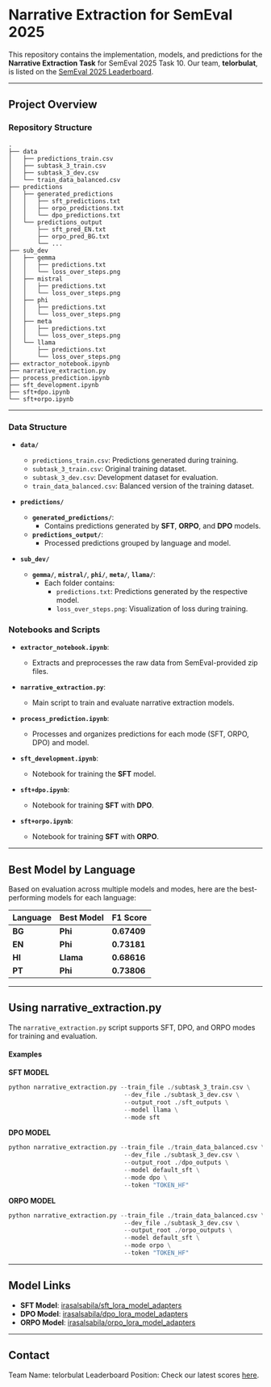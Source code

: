 # Narrative Extraction for SemEval 2025

This repository contains the implementation, models, and predictions for the **Narrative Extraction Task** for SemEval 2025 Task 10. Our team, **telorbulat**, is listed on the [SemEval 2025 Leaderboard](https://propaganda.math.unipd.it/semeval2025task10/leaderboard.php).

---

## Project Overview

### Repository Structure

```plaintext
.
├── data
│   ├── predictions_train.csv
│   ├── subtask_3_train.csv
│   ├── subtask_3_dev.csv
│   └── train_data_balanced.csv
├── predictions
│   ├── generated_predictions
│   │   ├── sft_predictions.txt
│   │   ├── orpo_predictions.txt
│   │   └── dpo_predictions.txt
│   └── predictions_output
│       ├── sft_pred_EN.txt
│       ├── orpo_pred_BG.txt
│       └── ...
├── sub_dev
│   ├── gemma
│   │   ├── predictions.txt
│   │   └── loss_over_steps.png
│   ├── mistral
│   │   ├── predictions.txt
│   │   └── loss_over_steps.png
│   ├── phi
│   │   ├── predictions.txt
│   │   └── loss_over_steps.png
│   ├── meta
│   │   ├── predictions.txt
│   │   └── loss_over_steps.png
│   └── llama
│       ├── predictions.txt
│       └── loss_over_steps.png
├── extractor_notebook.ipynb
├── narrative_extraction.py
├── process_prediction.ipynb
├── sft_development.ipynb
├── sft+dpo.ipynb
└── sft+orpo.ipynb
```

---

### Data Structure
- **`data/`**
  - `predictions_train.csv`: Predictions generated during training.
  - `subtask_3_train.csv`: Original training dataset.
  - `subtask_3_dev.csv`: Development dataset for evaluation.
  - `train_data_balanced.csv`: Balanced version of the training dataset.

- **`predictions/`**
  - **`generated_predictions/`**:
    - Contains predictions generated by **SFT**, **ORPO**, and **DPO** models.
  - **`predictions_output/`**:
    - Processed predictions grouped by language and model.

- **`sub_dev/`**
  - **`gemma/`**, **`mistral/`**, **`phi/`**, **`meta/`**, **`llama/`**:
    - Each folder contains:
      - `predictions.txt`: Predictions generated by the respective model.
      - `loss_over_steps.png`: Visualization of loss during training.

### Notebooks and Scripts
- **`extractor_notebook.ipynb`**:
  - Extracts and preprocesses the raw data from SemEval-provided zip files.

- **`narrative_extraction.py`**:
  - Main script to train and evaluate narrative extraction models.

- **`process_prediction.ipynb`**:
  - Processes and organizes predictions for each mode (SFT, ORPO, DPO) and model.

- **`sft_development.ipynb`**:
  - Notebook for training the **SFT** model.

- **`sft+dpo.ipynb`**:
  - Notebook for training **SFT** with **DPO**.

- **`sft+orpo.ipynb`**:
  - Notebook for training **SFT** with **ORPO**.

---

## Best Model by Language
Based on evaluation across multiple models and modes, here are the best-performing models for each language:

| **Language** | **Best Model** | **F1 Score** |
|--------------|----------------|--------------|
| **BG**       | **Phi**        | **0.67409**  |
| **EN**       | **Phi**        | **0.73181**  |
| **HI**       | **Llama**      | **0.68616**  |
| **PT**       | **Phi**        | **0.73806**  |

---

## Using narrative_extraction.py

The `narrative_extraction.py` script supports SFT, DPO, and ORPO modes for training and evaluation.

#### Examples

**SFT MODEL**
```python
python narrative_extraction.py --train_file ./subtask_3_train.csv \
                                --dev_file ./subtask_3_dev.csv \
                                --output_root ./sft_outputs \
                                --model llama \
                                --mode sft
```

**DPO MODEL**
```python
python narrative_extraction.py --train_file ./train_data_balanced.csv \
                                --dev_file ./subtask_3_dev.csv \
                                --output_root ./dpo_outputs \
                                --model default_sft \
                                --mode dpo \
                                --token "TOKEN_HF"
```

**ORPO MODEL**
```python
python narrative_extraction.py --train_file ./train_data_balanced.csv \
                                --dev_file ./subtask_3_dev.csv \
                                --output_root ./orpo_outputs \
                                --model default_sft \
                                --mode orpo \
                                --token "TOKEN_HF"
```

---

## Model Links

- **SFT Model**: [irasalsabila/sft_lora_model_adapters](https://huggingface.co/irasalsabila/sft_lora_model_adapters)
- **DPO Model**: [irasalsabila/dpo_lora_model_adapters](https://huggingface.co/irasalsabila/dpo_lora_model_adapters)
- **ORPO Model**: [irasalsabila/orpo_lora_model_adapters](https://huggingface.co/irasalsabila/orpo_lora_model_adapters)

---

## Contact
Team Name: telorbulat
Leaderboard Position: Check our latest scores [here](https://propaganda.math.unipd.it/semeval2025task10/leaderboard.php).